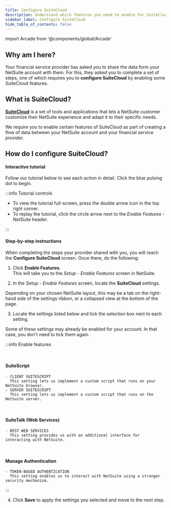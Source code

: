 ```yaml
---
title: Configure SuiteCloud
description: Understand which features you need to enable for SuiteCloud and see how it's done
sidebar_label: Configure SuiteCloud
hide_table_of_contents: false
---
```


import Arcade from '@components/global/Arcade'

## Why am I here?

Your financial service provider has asked you to share the data form your NetSuite account with them. For this, they asked you to complete a set of steps, one of which requires you to **configure SuiteCloud** by enabling some SuiteCloud features. 

## What is SuiteCloud?

[**SuiteCloud**](https://www.netsuite.co.uk/portal/uk/platform.shtml) is a set of tools and applications that lets a NetSuite customer customize their NetSuite experience and adapt it to their specific needs. 

We require you to enable certain features of SuiteCloud as part of creating a flow of data between your NetSuite account and your financial service provider.

## How do I configure SuiteCloud?

#### Interactive tutorial

Follow our tutorial below to see each action in detail. Click the blue pulsing dot to begin. 

<Arcade
  url="https://app.arcade.software/5ChtxJYRG4xv085vKYFc?embed&show_copy_link=true"
  title="Enable Features - SuiteCloud"
/>


:::info Tutorial controls

- To view the tutorial full-screen, press the double arrow icon in the top right corner.  
- To replay the tutorial, click the circle arrow next to the _Enable Features - NetSuite_ header.

:::

#### Step-by-step instructions

When completing the steps your provider shared with you, you will reach the **Configure SuiteCloud** screen. Once there, do the following: 

1. Click **Enable Features**.  
  This will take you to the _Setup - Enable Features_ screen in NetSuite. 

2. In the _Setup - Enable Features_ screen, locate the **SuiteCloud** settings. 

  Depending on your chosen NetSuite layout, this may be a tab on the right-hand side of the settings ribbon, or a collapsed view at the bottom of the page.

3. Locate the settings listed below and tick the selection box next to each setting. 

  Some of these settings may already be enabled for your account. In that case, you don't need to tick them again. 

  :::info Enable features
  
  <br/>

  #### SuiteScript
  
    - CLIENT SUITESCRIPT  
      This setting lets us implement a custom script that runs on your NetSuite browser.
    - SERVER SUITESCRIPT  
      This setting lets us implement a custom script that runs on the NetSuite server.
  
  <br/>

  #### SuiteTalk (Web Services)
  
    - REST WEB SERVICES  
      This setting provides us with an additional interface for interacting with NetSuite.
  
  <br/>

  #### Manage Authentication
  
    - TOKEN-BASED AUTHENTICATION  
      This setting enables us to interact with NetSuite using a stronger security mechanism.
  :::

4. Click **Save** to apply the settings you selected and move to the next step. 
